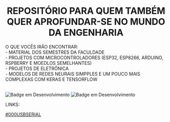 <h1 align="center"> REPOSITÓRIO PARA QUEM TAMBÉM QUER APROFUNDAR-SE NO MUNDO DA ENGENHARIA </h1>
O QUE VOCÊS IRÃO ENCONTRAR:</br>
- MATERIAL DOS SEMESTRES DA FACULDADE</br>
- PROJETOS COM MICROCONTROLADORES (ESP32, ESP8266, ARDUINO, RSPBERRY E MOEDLOS SEMELHANTES)</br>
- PROJETOS DE ELETRÔNICA</br>
- MODELOS DE REDES NEURAIS SIMPPLES E UM POUCO MAIS COMPLEXAS COM KERAS E TENSORFLOW
</br>
</br>

![Badge em Desenvolvimento](https://img.shields.io/badge/STATUS-EM_DESENVOLVIMENTO-yelow?style=flat-square&link=https%3A%2F%2Fgithub.com%2Fwell1ngt0nso%2Fwell1ngt0nso%2Fblob%2Fmain%2FREADME.md) ![Badge em Desenvolvimento](https://img.shields.io/badge/INICIATED-2024-blue?style=flat-square&link=https%3A%2F%2Fgithub.com%2Fwell1ngt0nso%2Fwell1ngt0nso%2Fblob%2Fmain%2FREADME.md)


LINKS:

[#000USBSERIAL](https://github.com/well1ngt0nso/engenhando_1.0/tree/main/USB_SERIAL#programando-o-esp01esp01s-com-o-conversor-digital-de-outra-placa-arduinoesp)

